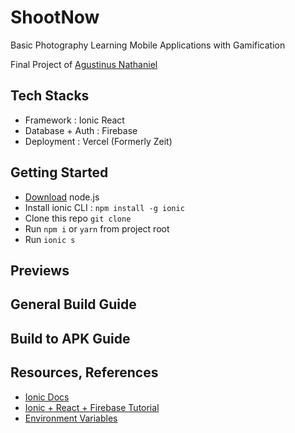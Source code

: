 # ShootNow

Basic Photography Learning Mobile Applications with Gamification

Final Project of [Agustinus Nathaniel](https://agustinusnathaniel.com)

## Tech Stacks
* Framework : Ionic React
* Database + Auth : Firebase
* Deployment : Vercel (Formerly Zeit)

## Getting Started
* [Download](https://nodejs.org) node.js
* Install ionic CLI : 
  `npm install -g ionic`
* Clone this repo
  `git clone `
* Run `npm i` or `yarn` from project root
* Run `ionic s`

## Previews

## General Build Guide

## Build to APK Guide

## Resources, References
- [Ionic Docs](https://ionicframework.com/docs/react) 
- [Ionic + React + Firebase Tutorial](https://www.youtube.com/playlist?list=PLYxzS__5yYQlhvyLXSKhv4oAvl06MInSE)
- [Environment Variables](https://www.youtube.com/watch?v=17UVejOw3zA)
